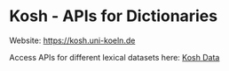 # Kosh - APIs for Dictionaries

Website: <a href="https://kosh.uni-koeln.de">https://kosh.uni-koeln.de</a>

Access APIs for different lexical datasets here: <a href="https://cceh.github.io/kosh_data/">Kosh Data<a/>